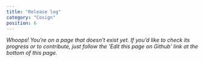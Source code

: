```yaml
---
title: "Release log"
category: "Cosign"
position: 6
---
```


_Whoops! You’re on a page that doesn’t exist yet.
If you’d like to check its progress or to contribute, just follow the 'Edit this page on Github' link at the bottom of this page._

